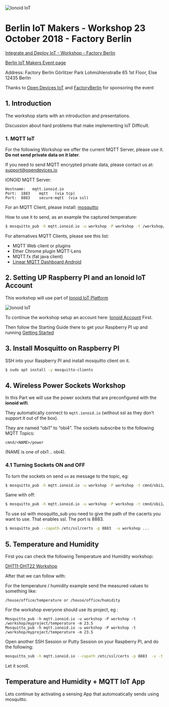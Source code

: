![Ionoid IoT](https://github.com/opendevices/iot.apps/blob/master/doc/img/IonoidIoTsmall.png)
# Berlin IoT Makers - Workshop 23 October 2018 - Factory Berlin


[Integrate and Deploy IoT - Workshop - Factory Berlin](https://factoryberlin.com/event/integrate-deploy-iot-workshop/)

[Berlin IoT Makers Event page](https://www.meetup.com/Berlin-IoT-Makers-Workshop/events/255548235/)

Address:
Factory Berlin Görlitzer Park
Lohmühlenstraße 65
1st Floor, Else
12435 Berlin 


Thanks to [Open Devices IoT](https://opendevices.io) and [FactoryBerlin](https://factoryberlin.com)
for sponsoring the event


## 1. Introduction

The workshop starts with an introduction and presentations.

Discussion about hard problems that make implementing IoT Difficult.


### 1. MQTT IoT

For the following Workshop we offer the current MQTT Server, please use
it. **Do not send private data on it later**.

If you need to send MQTT encrypted private data, please contact us at:
support@opendevices.io

IONOID MQTT Server:
```
Hostname:   mqtt.ionoid.io
Port:  1883    mqtt   (via tcp)
Port:  8883    secure-mqtt  (via ssl)
``` 


For an MQTT Client, please install: [mosquitto](https://mosquitto.org/)

How to use it to send, as an example the captured temperature:
```bash
$ mosquitto_pub -h mqtt.ionoid.io -u workshop -P workshop -t /workshop/myproject/temperature -m 23.5 
```

For alternatives MQTT Clients, please see this list:
* MQTT Web client or plugins 
* Ether Chrome plugin MQTT-Lens 
* MQTT.fx  (fat java client)
* [Linear MQTT Dashboard Android](https://play.google.com/store/apps/details?id=com.ravendmaster.linearmqttdashboard)



## 2. Setting UP Raspberry PI and an Ionoid IoT Account

This workshop will use part of [Ionoid IoT Platform](https://ionoid.io)


![Ionoid IoT](https://raw.githubusercontent.com/opendevices/iot.apps/master/gettingstarted/images/ionoid.png)


To continue the workshop setup an account here: [Ionoid Account](https://dashboard.ionoid.io) First.


Then follow the Starting Guide there to get your Raspberry PI up and
running [Getting
Started](https://github.com/opendevices/iot.apps/blob/master/gettingstarted/README.md)


## 3. Install Mosquitto on Raspberry PI

SSH into your Raspberry PI and install mosquitto client on it.

```bash
$ sudo apt install -y mosquitto-clients
```


## 4. Wireless Power Sockets Workshop

In this Part we will use the power sockets that are preconfigured with the **ionoid wifi**.

They automatically connect to `mqtt.ionoid.io` (without ssl as they don’t support it out of the box). 

They are named “obi1” to “obi4”.
The sockets subscribe to the following MQTT Topics:
```
cmnd/<NAME>/power
```
(NAME is one of obi1 .. obi4).



### 4.1 Turning Sockets ON and OFF

To turn the sockets on send `on` as message to the topic, eg:
```bash
$ mosquitto_pub -h mqtt.ionoid.io -u workshop -P workshop -t cmnd/obi1/power  -m on
```

Same with off:  
```bash
$ mosquitto_pub -h mqtt.ionoid.io -u workshop -P workshop -t cmnd/obi1/power  -m off
```

To use ssl with mosquitto_sub you need to give the path of the cacerts you want to use. That enables ssl. The port is 8883.

```bash
$ mosquitto_pub --capath /etc/ssl/certs -p 8883  -u workshop ...
```


## 5. Temperature and Humidity

First you can check the following Temperature and Humidity workshop:

[DHT11-DHT22
Workshop](https://github.com/opendevices/iot.apps/blob/master/workshop-temperature-humidty-dht11-dht22/README.md)


After that we can follow with:

For the temperature / humidity example send the measured values to something like:

```
/house/office/temperature or /house/office/humidity
```

For the workshop everyone should use its project, eg :

```
Mosquitto_pub -h mqtt.ionoid.io -u workshop -P workshop -t /workshop/myproject/temperature -m 23.5 
Mosquitto_pub -h mqtt.ionoid.io -u workshop -P workshop -t /workshop/myproject/temperature -m 23.5 
```

Open another SSH Session or Putty Session on your Raspberry PI, and do
the following:

```bash
mosquitto_sub -h mqtt.ionoid.io --capath /etc/ssl/certs -p 8883  -v -t “#” -u workshop -P workshop
```

Let it scroll.


## Temperature and Humidity + MQTT IoT App


Lets continue by activating a sensing App that automoatically sends
using mosquitto.


